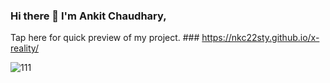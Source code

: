 

### Hi there 👋 I'm Ankit Chaudhary,

Tap here for quick preview of my project. ### https://nkc22sty.github.io/x-reality/   



![111](https://user-images.githubusercontent.com/127209431/232550697-c3948ccd-19ec-4537-ba9c-bfcf8f39f5b5.jpg)
